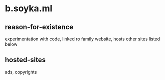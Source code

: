 # b.soyka.ml
## reason-for-existence
experimentation with code, linked ro family website, hosts other sites listed below
## hosted-sites
ads, copyrights
